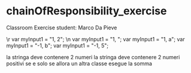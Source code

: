 # chainOfResponsibility_exercise
Classroom Exercise
student: Marco Da Pieve

\r var myInput1 = "1, 2";
\n var myInput1 = "1, ";
var myInput1 = "1, a";
var myInput1 = "-1, b";
var myInput1 = "-1, 5";

la stringa deve contenere 2 numeri
la stringa deve contenere 2 numeri positivi
se e solo se allora un altra classe esegue la somma
